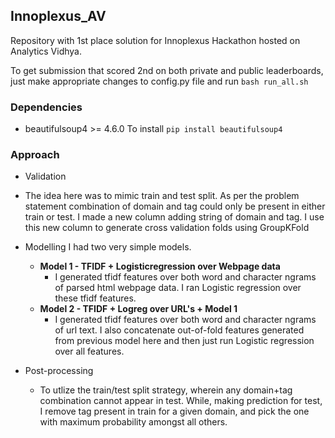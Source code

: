 ## Innoplexus_AV
Repository with 1st place solution for Innoplexus Hackathon hosted on Analytics Vidhya.

To get submission that scored 2nd on both private and public leaderboards, just make appropriate changes to config.py file and run `bash run_all.sh`   

### Dependencies
- beautifulsoup4 >= 4.6.0
To install `pip install beautifulsoup4`

### 
### Approach
* Validation
- The idea here was to mimic train and test split. As per the problem statement combination of domain and tag could only be present in either train or test. I made a new column adding string of domain and tag. I use this new column to generate cross validation folds using GroupKFold

* Modelling
  I had two very simple models.
  * **Model 1 - TFIDF + Logisticregression over Webpage data**
    - I generated tfidf features over both word and character ngrams of parsed html webpage data. I ran Logistic regression over these tfidf features.
  * **Model 2 - TFIDF + Logreg over URL's + Model 1**
    - I generated tfidf features over both word and character ngrams of url text. I also concatenate out-of-fold features generated from previous model here and then just run Logistic regression over all features.

* Post-processing
  - To utlize the train/test split strategy, wherein any domain+tag combination cannot appear in test. While, making prediction for test, I remove tag present in train for a given domain, and pick the one with maximum probability amongst all others.
